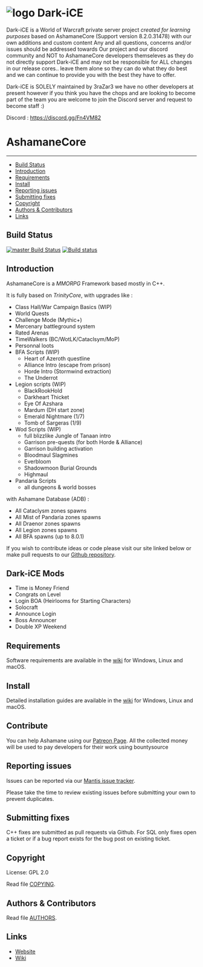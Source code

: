 # ![logo](https://c10.patreonusercontent.com/3/eyJ3IjoxNjAwfQ%3D%3D/patreon-posts/pN11oD_JT1i7n5Bb2YfU_beobbtmfnaVgrAWm29o5SUF9Rc95FAMFECFrBzdmqbi.png?token-time=2145916800&token-hash=HAOcQWtWqan0_PR4Ix6hlFBmXreGdh1l9u7a7Ph1Ca8%3D) Dark-iCE

Dark-iCE is a World of Warcraft private server project *created for learning purposes*  based on AshamaneCore (Support version 8.2.0.31478) with our own additions and custom content
Any and all questions, concerns and/or issues should be addressed towards Our project and our discord community and NOT to 
AshamaneCore developers themseleves as they do not directly support Dark-iCE and may not be responsible for ALL
changes in our release cores.. leave them alone so they can do what they do best and we can continue to provide
you with the best they have to offer. 

Dark-iCE is SOLELY maintained by 3raZar3 we have no other developers at present however if you think you have the chops and are looking to become part of the team you are welcome to join the Discord server and request to become staff :)

Discord : https://discord.gg/Fn4VM82

# AshamaneCore

--------------


* [Build Status](#build-status)
* [Introduction](#introduction)
* [Requirements](#requirements)
* [Install](#install)
* [Reporting issues](#reporting-issues)
* [Submitting fixes](#submitting-fixes)
* [Copyright](#copyright)
* [Authors &amp; Contributors](#authors--contributors)
* [Links](#links)



## Build Status

[![master Build Status](https://travis-ci.org/AshamaneProject/AshamaneCore.svg?branch=master)](https://travis-ci.org/AshamaneProject/AshamaneCore)
[![Build status](https://ci.appveyor.com/api/projects/status/kb0wjxh3va9c3e0k/branch/master?svg=true)](https://ci.appveyor.com/project/Traesh/ashamanecore/branch/master)

## Introduction

AshamaneCore is a *MMORPG* Framework based mostly in C++.

It is fully based on *TrinityCore*, with upgrades like :

- Class Hall/War Campaign Basics (WIP)
- World Quests
- Challenge Mode (Mythic+)
- Mercenary battleground system
- Rated Arenas
- TimeWalkers (BC/WotLK/Cataclsym/MoP)
- Personnal loots
- BFA Scripts (WIP)
    - Heart of Azeroth questline
    - Alliance Intro (escape from prison)
    - Horde Intro (Stormwind extraction)
    - The Underrot
- Legion scripts (WIP)
    - BlackRookHold
    - Darkheart Thicket
    - Eye Of Azshara
    - Mardum (DH start zone)
    - Emerald Nightmare (1/7)
    - Tomb of Sargeras (1/9)
- Wod Scripts (WIP)
    - full blizzlike Jungle of Tanaan intro
    - Garrison pre-quests (for both Horde & Alliance)
    - Garrison building activation
    - Bloodmaul Slagmines
    - Everbloom
    - Shadowmoon Burial Grounds
    - Highmaul
- Pandaria Scripts
    - all dungeons & world bosses

with Ashamane Database (ADB) :

- All Cataclysm zones spawns
- All Mist of Pandaria zones spawns
- All Draenor zones spawns
- All Legion zones spawns
- All BFA spawns (up to 8.0.1)

If you wish to contribute ideas or code please visit our site linked below or
make pull requests to our [Github repository](https://github.com/AshamaneProject/AshamaneCore/pulls).

## Dark-iCE Mods

- Time is Money Friend
- Congrats on Level
- Login BOA (Heirlooms for Starting Characters)
- Solocraft
- Announce Login
- Boss Announcer
- Double XP Weekend

## Requirements

Software requirements are available in the [wiki](https://www.trinitycore.info/display/tc/Requirements) for
Windows, Linux and macOS.

## Install

Detailed installation guides are available in the [wiki](https://www.trinitycore.info/display/tc/Installation+Guide) for
Windows, Linux and macOS.

## Contribute

You can help Ashamane using our [Patreon Page](https://www.patreon.com/ashamane). All the collected money will be used to pay developers for their work using bountysource

## Reporting issues

Issues can be reported via our [Mantis issue tracker](https://bt.ashamane.com).

Please take the time to review existing issues before submitting your own to
prevent duplicates.

## Submitting fixes

C++ fixes are submitted as pull requests via Github.
For SQL only fixes open a ticket or if a bug report exists for the bug post on existing ticket.

## Copyright

License: GPL 2.0

Read file [COPYING](COPYING).

## Authors &amp; Contributors

Read file [AUTHORS](AUTHORS).

## Links

* [Website](https://www.ashamane.com)
* [Wiki](https://www.trinitycore.info)
